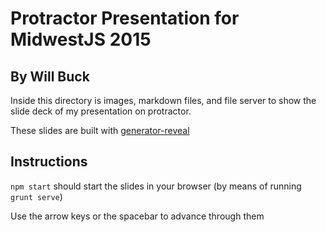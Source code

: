 # Protractor Presentation for MidwestJS 2015
## By Will Buck

Inside this directory is images, markdown files, and file server to show the slide deck of my presentation on protractor.

These slides are built with [generator-reveal](https://github.com/slara/generator-reveal)

## Instructions
`npm start` should start the slides in your browser (by means of running `grunt serve`)

Use the arrow keys or the spacebar to advance through them